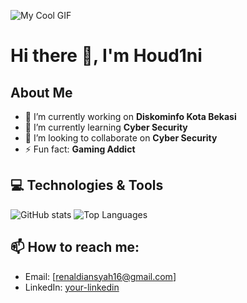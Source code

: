 ![My Cool GIF](https://www.google.com/url?sa=i&url=https%3A%2F%2Fwww.pinterest.com%2Fpin%2F791366965758713556%2F&psig=AOvVaw1TxBqoM0N2x15Uq-mDUDs6&ust=1746865128278000&source=images&cd=vfe&opi=89978449&ved=0CBUQjhxqFwoTCND2nO_5lY0DFQAAAAAdAAAAABAE)

# Hi there 👋, I'm Houd1ni

## About Me
- 🔭 I’m currently working on **Diskominfo Kota Bekasi**
- 🌱 I’m currently learning **Cyber Security**
- 👯 I’m looking to collaborate on **Cyber Security**
- ⚡ Fun fact: **Gaming Addict**

## 💻 Technologies & Tools
![GitHub stats](https://github-readme-stats.vercel.app/api?username=YOUR-USERNAME&show_icons=true&count_private=true&hide=prs&theme=tokyonight)
![Top Languages](https://github-readme-stats.vercel.app/api/top-langs/?username=YOUR-USERNAME&layout=compact&theme=tokyonight)

## 📫 How to reach me:
- Email: [renaldiansyah16@gmail.com]
- LinkedIn: [your-linkedin](https://linkedin.com/in/your-linkedin)
